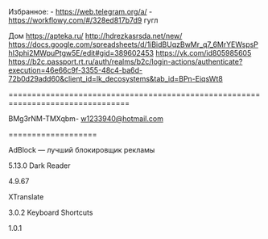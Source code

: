 Избранное:
    - https://web.telegram.org/a/
    - https://workflowy.com/#/328ed817b7d9
    гугл


Дом
    https://apteka.ru/
    http://hdrezkasrsda.net/new/
    https://docs.google.com/spreadsheets/d/1iBidBUqzBwMr_q7_6MrYEWspsPhI3phi2MWpuPtgw5E/edit#gid=389602453
    https://vk.com/id805985605
    https://b2c.passport.rt.ru/auth/realms/b2c/login-actions/authenticate?execution=46e66c9f-3355-48c4-ba6d-72b0d29add60&client_id=lk_decosystems&tab_id=BPn-EiqsWt8


================================================================================

BMg3rNM-TMXqbm-    w1233940@hotmail.com



===================


AdBlock — лучший блокировщик рекламы

5.13.0
Dark Reader

4.9.67

XTranslate

3.0.2
Keyboard Shortcuts

1.0.1